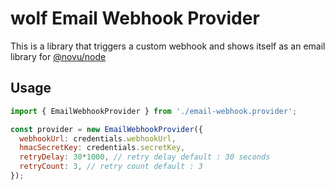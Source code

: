 # wolf Email Webhook Provider

This is a library that triggers a custom webhook and shows itself as an email library for [@novu/node](https://github.com/wolfhq/wolf)

## Usage

```javascript
import { EmailWebhookProvider } from './email-webhook.provider';

const provider = new EmailWebhookProvider({
  webhookUrl: credentials.webhookUrl,
  hmacSecretKey: credentials.secretKey,
  retryDelay: 30*1000, // retry delay default : 30 seconds
  retryCount: 3, // retry count default : 3
});
```
